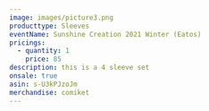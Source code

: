 ```yaml
---
image: images/picture3.png
producttype: Sleeves
eventName: Sunshine Creation 2021 Winter (Eatos)
pricings:
  - quantity: 1
    price: 85
description: this is a 4 sleeve set
onsale: true
asin: s-U3kPJzoJm
merchandise: comiket
---
```

